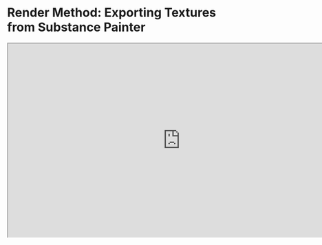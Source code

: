 # Render Method: Exporting Textures from Substance Painter

<p><iframe src="https://www.youtube.com/embed/7tykxQzS-4E?rel=0" width="800" height="450" allowfullscreen="allowfullscreen" allow="accelerometer; autoplay; clipboard-write; encrypted-media; gyroscope; picture-in-picture"></iframe></p>